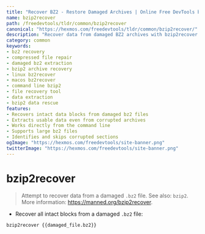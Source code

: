 ```yaml
---
title: "Recover BZ2 - Restore Damaged Archives | Online Free DevTools by Hexmos"
name: bzip2recover
path: /freedevtools/tldr/common/bzip2recover
canonical: "https://hexmos.com/freedevtools/tldr/common/bzip2recover/"
description: "Recover data from damaged BZ2 archives with bzip2recover. Restore intact blocks from corrupted compressed files. Free online tool, no registration required."
category: common
keywords:
- bz2 recovery
- compressed file repair
- damaged bz2 extraction
- bzip2 archive recovery
- linux bz2recover
- macos bz2recover
- command line bzip2
- file recovery tool
- data extraction
- bzip2 data rescue
features:
- Recovers intact data blocks from damaged bz2 files
- Extracts usable data even from corrupted archives
- Works directly from the command line
- Supports large bz2 files
- Identifies and skips corrupted sections
ogImage: "https://hexmos.com/freedevtools/site-banner.png"
twitterImage: "https://hexmos.com/freedevtools/site-banner.png"
---
```


# bzip2recover

> Attempt to recover data from a damaged `.bz2` file.
> See also: `bzip2`.
> More information: <https://manned.org/bzip2recover>.

- Recover all intact blocks from a damaged `.bz2` file:

`bzip2recover {{damaged_file.bz2}}`
